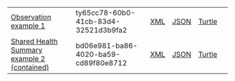 <table class="list" width="100%">
            <tr>
                <td><a href="Observation-ty65cc78-60b0-41cb-83d4-32521d3b9fa2">Observation example 1</a></td>
                <td>ty65cc78-60b0-41cb-83d4-32521d3b9fa2</td>
                <td><a href="Observation-ty65cc78-60b0-41cb-83d4-32521d3b9fa2.xml.html">XML</a></td>
                <td><a href="Observation-ty65cc78-60b0-41cb-83d4-32521d3b9fa2.json.html">JSON</a></td>
                <td><a href="Observation-ty65cc78-60b0-41cb-83d4-32521d3b9fa2.ttl.html">Turtle</a></td>
                <td></td>
            </tr>
             <tr>
                <td><a href="Composition-bd06e981-ba86-4020-ba59-cd89f80e8712.html">Shared Health Summary example 2 (contained)</a></td>
                <td>bd06e981-ba86-4020-ba59-cd89f80e8712</td>
                <td><a href="Composition-bd06e981-ba86-4020-ba59-cd89f80e8712.xml.html">XML</a></td>
                <td><a href="Composition-bd06e981-ba86-4020-ba59-cd89f80e8712.json.html">JSON</a></td>
                <td><a href="Composition-bd06e981-ba86-4020-ba59-cd89f80e8712.ttl.html">Turtle</a></td>
                <td></td>
            </tr>
 </table>